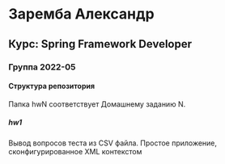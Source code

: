 ﻿# Заремба Александр
## Курс: Spring Framework Developer
### Группа 2022-05

#### Структура репозитория

Папка hwN соответствует Домашнему заданию N.

##### hw1

Вывод вопросов теста из CSV файла. Простое приложение, сконфигурированное XML контекстом
